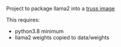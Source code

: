 Project to package llama2 into a [truss image](https://github.com/basetenlabs/truss)

This requires:
- python3.8 minimum
- llama2 weights copied to data/weights